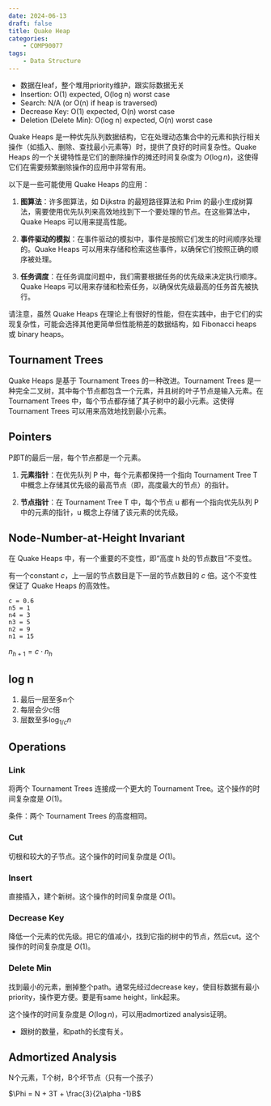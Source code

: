 ```yaml
---
date: 2024-06-13
draft: false
title: Quake Heap
categories:
    - COMP90077
tags: 
    - Data Structure
---
```


- 数据在leaf，整个堆用priority维护，跟实际数据无关
- Insertion: O(1) expected, O(log n) worst case
- Search: N/A (or O(n) if heap is traversed)
- Decrease Key: O(1) expected, O(n) worst case
- Deletion (Delete Min): O(log n) expected, O(n) worst case

Quake Heaps 是一种优先队列数据结构，它在处理动态集合中的元素和执行相关操作（如插入、删除、查找最小元素等）时，提供了良好的时间复杂性。Quake Heaps 的一个关键特性是它们的删除操作的摊还时间复杂度为 $O(\log n)$，这使得它们在需要频繁删除操作的应用中非常有用。

以下是一些可能使用 Quake Heaps 的应用：

1. **图算法**：许多图算法，如 Dijkstra 的最短路径算法和 Prim 的最小生成树算法，需要使用优先队列来高效地找到下一个要处理的节点。在这些算法中，Quake Heaps 可以用来提高性能。

2. **事件驱动的模拟**：在事件驱动的模拟中，事件是按照它们发生的时间顺序处理的。Quake Heaps 可以用来存储和检索这些事件，以确保它们按照正确的顺序被处理。

3. **任务调度**：在任务调度问题中，我们需要根据任务的优先级来决定执行顺序。Quake Heaps 可以用来存储和检索任务，以确保优先级最高的任务首先被执行。

请注意，虽然 Quake Heaps 在理论上有很好的性能，但在实践中，由于它们的实现复杂性，可能会选择其他更简单但性能稍差的数据结构，如 Fibonacci heaps 或 binary heaps。

## Tournament Trees

Quake Heaps 是基于 Tournament Trees 的一种改进。Tournament Trees 是一种完全二叉树，其中每个节点都包含一个元素，并且树的叶子节点是输入元素。在 Tournament Trees 中，每个节点都存储了其子树中的最小元素。这使得 Tournament Trees 可以用来高效地找到最小元素。

## Pointers

P即T的最后一层，每个节点都是一个元素。

1. **元素指针**：在优先队列 P 中，每个元素都保持一个指向 Tournament Tree T 中概念上存储其优先级的最高节点（即，高度最大的节点）的指针。

2. **节点指针**：在 Tournament Tree T 中，每个节点 u 都有一个指向优先队列 P 中的元素的指针，u 概念上存储了该元素的优先级。




## Node-Number-at-Height Invariant

在 Quake Heaps 中，有一个重要的不变性，即“高度 h 处的节点数目”不变性。

有一个constant $c$，上一层的节点数目是下一层的节点数目的 $c$ 倍。这个不变性保证了 Quake Heaps 的高效性。

```
c = 0.6
n5 = 1
n4 = 3
n3 = 5
n2 = 9
n1 = 15
```

$n_{h+1} = c \cdot n_h$

## log n

1. 最后一层至多n个
2. 每层会少c倍
3. 层数至多$\log_{1/c} n$



## Operations

### Link 

将两个 Tournament Trees 连接成一个更大的 Tournament Tree。这个操作的时间复杂度是 $O(1)$。

条件：两个 Tournament Trees 的高度相同。

### Cut

切根和较大的子节点。这个操作的时间复杂度是 $O(1)$。

### Insert

直接插入，建个新树。这个操作的时间复杂度是 $O(1)$。

### Decrease Key

降低一个元素的优先级。把它的值减小，找到它指的树中的节点，然后cut。这个操作的时间复杂度是 $O(1)$。

### Delete Min

找到最小的元素，删掉整个path。通常先经过decrease key，使目标数据有最小priority，操作更方便。要是有same height，link起来。

这个操作的时间复杂度是 $O(\log n)$，可以用admortized analysis证明。

- 跟树的数量，和path的长度有关。

## Admortized Analysis

N个元素，T个树，B个坏节点（只有一个孩子）

$\Phi = N + 3T + \frac{3}{2\alpha -1}B$